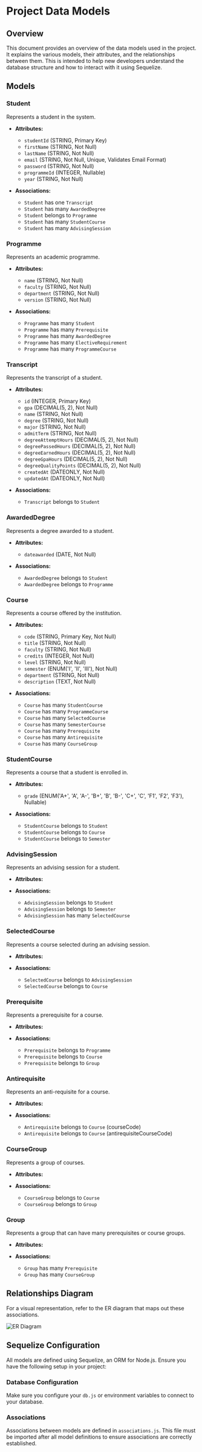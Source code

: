 # Project Data Models

## Overview
This document provides an overview of the data models used in the project. It explains the various models, their attributes, and the relationships between them. This is intended to help new developers understand the database structure and how to interact with it using Sequelize.

## Models

### Student
Represents a student in the system.

- **Attributes:**
  - `studentId` (STRING, Primary Key)
  - `firstName` (STRING, Not Null)
  - `lastName` (STRING, Not Null)
  - `email` (STRING, Not Null, Unique, Validates Email Format)
  - `password` (STRING, Not Null)
  - `programmeId` (INTEGER, Nullable)
  - `year` (STRING, Not Null)

- **Associations:**
  - `Student` has one `Transcript`
  - `Student` has many `AwardedDegree`
  - `Student` belongs to `Programme`
  - `Student` has many `StudentCourse`
  - `Student` has many `AdvisingSession`

### Programme
Represents an academic programme.

- **Attributes:**
  - `name` (STRING, Not Null)
  - `faculty` (STRING, Not Null)
  - `department` (STRING, Not Null)
  - `version` (STRING, Not Null)

- **Associations:**
  - `Programme` has many `Student`
  - `Programme` has many `Prerequisite`
  - `Programme` has many `AwardedDegree`
  - `Programme` has many `ElectiveRequirement`
  - `Programme` has many `ProgrammeCourse`

### Transcript
Represents the transcript of a student.

- **Attributes:**
  - `id` (INTEGER, Primary Key)
  - `gpa` (DECIMAL(5, 2), Not Null)
  - `name` (STRING, Not Null)
  - `degree` (STRING, Not Null)
  - `major` (STRING, Not Null)
  - `admitTerm` (STRING, Not Null)
  - `degreeAttemptHours` (DECIMAL(5, 2), Not Null)
  - `degreePassedHours` (DECIMAL(5, 2), Not Null)
  - `degreeEarnedHours` (DECIMAL(5, 2), Not Null)
  - `degreeGpaHours` (DECIMAL(5, 2), Not Null)
  - `degreeQualityPoints` (DECIMAL(5, 2), Not Null)
  - `createdAt` (DATEONLY, Not Null)
  - `updatedAt` (DATEONLY, Not Null)

- **Associations:**
  - `Transcript` belongs to `Student`

### AwardedDegree
Represents a degree awarded to a student.

- **Attributes:**
  - `dateawarded` (DATE, Not Null)

- **Associations:**
  - `AwardedDegree` belongs to `Student`
  - `AwardedDegree` belongs to `Programme`

### Course
Represents a course offered by the institution.

- **Attributes:**
  - `code` (STRING, Primary Key, Not Null)
  - `title` (STRING, Not Null)
  - `faculty` (STRING, Not Null)
  - `credits` (INTEGER, Not Null)
  - `level` (STRING, Not Null)
  - `semester` (ENUM('I', 'II', 'III'), Not Null)
  - `department` (STRING, Not Null)
  - `description` (TEXT, Not Null)

- **Associations:**
  - `Course` has many `StudentCourse`
  - `Course` has many `ProgrammeCourse`
  - `Course` has many `SelectedCourse`
  - `Course` has many `SemesterCourse`
  - `Course` has many `Prerequisite`
  - `Course` has many `Antirequisite`
  - `Course` has many `CourseGroup`

### StudentCourse
Represents a course that a student is enrolled in.

- **Attributes:**
  - `grade` (ENUM('A+', 'A', 'A-', 'B+', 'B', 'B-', 'C+', 'C', 'F1', 'F2', 'F3'), Nullable)

- **Associations:**
  - `StudentCourse` belongs to `Student`
  - `StudentCourse` belongs to `Course`
  - `StudentCourse` belongs to `Semester`

### AdvisingSession
Represents an advising session for a student.

- **Attributes:**

- **Associations:**
  - `AdvisingSession` belongs to `Student`
  - `AdvisingSession` belongs to `Semester`
  - `AdvisingSession` has many `SelectedCourse`

### SelectedCourse
Represents a course selected during an advising session.

- **Attributes:**

- **Associations:**
  - `SelectedCourse` belongs to `AdvisingSession`
  - `SelectedCourse` belongs to `Course`

### Prerequisite
Represents a prerequisite for a course.

- **Attributes:**

- **Associations:**
  - `Prerequisite` belongs to `Programme`
  - `Prerequisite` belongs to `Course`
  - `Prerequisite` belongs to `Group`

### Antirequisite
Represents an anti-requisite for a course.

- **Attributes:**

- **Associations:**
  - `Antirequisite` belongs to `Course` (courseCode)
  - `Antirequisite` belongs to `Course` (antirequisiteCourseCode)

### CourseGroup
Represents a group of courses.

- **Attributes:**

- **Associations:**
  - `CourseGroup` belongs to `Course`
  - `CourseGroup` belongs to `Group`

### Group
Represents a group that can have many prerequisites or course groups.

- **Attributes:**

- **Associations:**
  - `Group` has many `Prerequisite`
  - `Group` has many `CourseGroup`

## Relationships Diagram
For a visual representation, refer to the ER diagram that maps out these associations.

![ER Diagram](../markdown_file_assets/erd_diagram.png)

## Sequelize Configuration
All models are defined using Sequelize, an ORM for Node.js. Ensure you have the following setup in your project:

### Database Configuration
Make sure you configure your `db.js` or environment variables to connect to your database.

### Associations
Associations between models are defined in `associations.js`. This file must be imported after all model definitions to ensure associations are correctly established.
